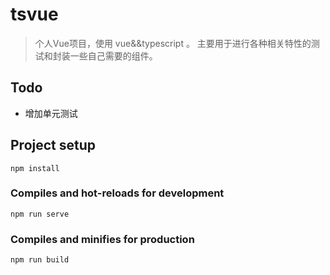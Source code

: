 # tsvue

> 个人Vue项目，使用 vue&&typescript 。
主要用于进行各种相关特性的测试和封装一些自己需要的组件。

## Todo
+ 增加单元测试

## Project setup
```
npm install
```

### Compiles and hot-reloads for development
```
npm run serve
```

### Compiles and minifies for production
```
npm run build
```
